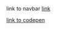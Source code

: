 link to navbar [link](https://www.mockplus.com/blog/post/bootstrap-navbar-template)

[link to codepen](https://codepen.io/albizan/pen/mMWdWZ)